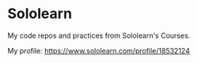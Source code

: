 # Sololearn
My code repos and practices from Sololearn's Courses.

My profile: https://www.sololearn.com/profile/18532124
